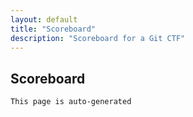 ```yaml
---
layout: default
title: "Scoreboard"
description: "Scoreboard for a Git CTF"
---
```


## Scoreboard

`This page is auto-generated`
